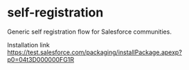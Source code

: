 # self-registration
Generic self registration flow for Salesforce communities.

Installation link
https://test.salesforce.com/packaging/installPackage.apexp?p0=04t3D000000FG1R
